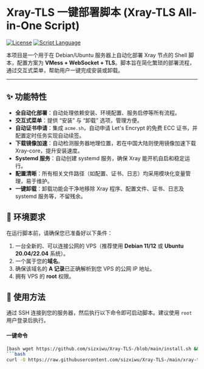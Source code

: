 # Xray-TLS 一键部署脚本 (Xray-TLS All-in-One Script)

[![License](https://img.shields.io/badge/license-MIT-blue.svg)](https://opensource.org/licenses/MIT)
[![Script Language](https://img.shields.io/badge/language-Shell-green.svg)](https://www.gnu.org/software/bash/)

本项目是一个用于在 Debian/Ubuntu 服务器上自动化部署 Xray 节点的 Shell 脚本，配置方案为 **VMess + WebSocket + TLS**。脚本旨在简化繁琐的部署流程，通过交互式菜单，帮助用户一键完成安装或卸载。

---

## ✨ 功能特性

* **全自动化部署**：自动处理依赖安装、环境配置、服务启停等所有流程。
* **交互式菜单**：提供 “安装” 与 “卸载” 选项，管理方便。
* **自动证书申请**：集成 `acme.sh`，自动申请 Let's Encrypt 的免费 ECC 证书，并配置定时任务实现自动续签。
* **下载镜像加速**：自动检测服务器地理位置，若在中国大陆则使用镜像加速下载 Xray-core，提升安装速度。
* **Systemd 服务**：自动创建 systemd 服务，确保 Xray 能开机自启和稳定运行。
* **配置清晰**：所有相关文件路径（如配置、证书、日志）均采用模块化变量管理，易于维护。
* **一键卸载**：卸载功能会干净地移除 Xray 程序、配置文件、证书、日志及 systemd 服务等，不留残余。

## 🔧 环境要求

在运行脚本前，请确保您已准备好以下条件：

1.  一台全新的、可以连接公网的 VPS（推荐使用 **Debian 11/12** 或 **Ubuntu 20.04/22.04** 系统）。
2.  一个属于您的**域名**。
3.  确保该域名的 **A 记录**已正确解析到您 VPS 的公网 IP 地址。
4.  拥有 VPS 的 **root** 权限。

## 🚀 使用方法

通过 SSH 连接到您的服务器，然后执行以下命令即可启动脚本。建议使用 `root` 用户登录后执行。

#### 一键命令
```bash
[bash wget https://github.com/sizxiwu/Xray-TLS-/blob/main/install.sh && chmod +x xray-tls.sh && xray-tls.sh](https://github.com/sizxiwu/Xray-TLS-/blob/main/install.sh)
```bash
curl -O https://raw.githubusercontent.com/sizxiwu/Xray-TLS-/main/xray-tls.sh && chmod +x xray-tls.sh && ./xray-tls.sh
